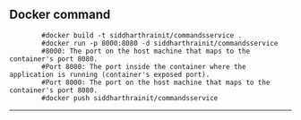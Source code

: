 Docker command
----------------------------------------------------------------------------------------
            #docker build -t siddharthrainit/commandsservice .
            #docker run -p 8000:8080 -d siddharthrainit/commandsservice 
            #8000: The port on the host machine that maps to the container's port 8080.
            #Port 8080: The port inside the container where the application is running (container's exposed port).
            #Port 8000: The port on the host machine that maps to the container's port 8080.
            #docker push siddharthrainit/commandsservice
----------------------------------------------------------------------------------------
